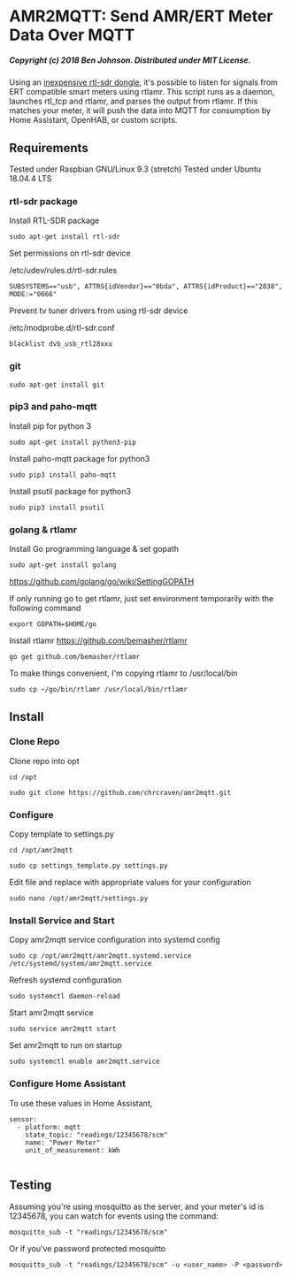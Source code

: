 # AMR2MQTT: Send AMR/ERT Meter Data Over MQTT

##### Copyright (c) 2018 Ben Johnson. Distributed under MIT License.

Using an [inexpensive rtl-sdr dongle](https://www.amazon.com/s/ref=nb_sb_noss?field-keywords=RTL2832U), it's possible to listen for signals from ERT compatible smart meters using rtlamr. This script runs as a daemon, launches rtl_tcp and rtlamr, and parses the output from rtlamr. If this matches your meter, it will push the data into MQTT for consumption by Home Assistant, OpenHAB, or custom scripts.

## Requirements

Tested under Raspbian GNU/Linux 9.3 (stretch)
Tested under Ubuntu 18.04.4 LTS

### rtl-sdr package

Install RTL-SDR package

`sudo apt-get install rtl-sdr`

Set permissions on rtl-sdr device

/etc/udev/rules.d/rtl-sdr.rules

`SUBSYSTEMS=="usb", ATTRS{idVendor}=="0bda", ATTRS{idProduct}=="2838", MODE:="0666"`

Prevent tv tuner drivers from using rtl-sdr device

/etc/modprobe.d/rtl-sdr.conf

`blacklist dvb_usb_rtl28xxu`

### git

`sudo apt-get install git`

### pip3 and paho-mqtt

Install pip for python 3

`sudo apt-get install python3-pip`

Install paho-mqtt package for python3

`sudo pip3 install paho-mqtt`

Install psutil package for python3

`sudo pip3 install psutil`

### golang & rtlamr

Install Go programming language & set gopath

`sudo apt-get install golang`

https://github.com/golang/go/wiki/SettingGOPATH

If only running go to get rtlamr, just set environment temporarily with the following command

`export GOPATH=$HOME/go`


Install rtlamr https://github.com/bemasher/rtlamr

`go get github.com/bemasher/rtlamr`

To make things convenient, I'm copying rtlamr to /usr/local/bin

`sudo cp ~/go/bin/rtlamr /usr/local/bin/rtlamr`

## Install

### Clone Repo
Clone repo into opt

`cd /opt`

`sudo git clone https://github.com/chrcraven/amr2mqtt.git`

### Configure

Copy template to settings.py

`cd /opt/amr2mqtt`

`sudo cp settings_template.py settings.py`

Edit file and replace with appropriate values for your configuration

`sudo nano /opt/amr2mqtt/settings.py`

### Install Service and Start

Copy amr2mqtt service configuration into systemd config

`sudo cp /opt/amr2mqtt/amr2mqtt.systemd.service /etc/systemd/system/amr2mqtt.service`

Refresh systemd configuration

`sudo systemctl daemon-reload`

Start amr2mqtt service

`sudo service amr2mqtt start`

Set amr2mqtt to run on startup

`sudo systemctl enable amr2mqtt.service`

### Configure Home Assistant

To use these values in Home Assistant,
```
sensor:
  - platform: mqtt
    state_topic: "readings/12345678/scm"
    name: "Power Meter"
    unit_of_measurement: kWh
    
  ```

## Testing

Assuming you're using mosquitto as the server, and your meter's id is 12345678, you can watch for events using the command:

`mosquitto_sub -t "readings/12345678/scm"`

Or if you've password protected mosquitto

`mosquitto_sub -t "readings/12345678/scm" -u <user_name> -P <password>`
